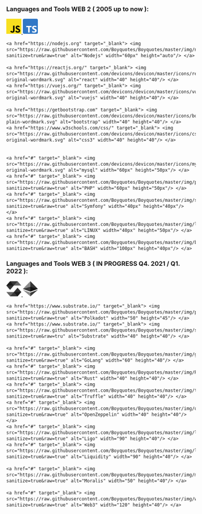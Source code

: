 <h3 align="left">Languages and Tools WEB 2 ( 2005 up to now ):</h3>
<p align="left">
    <a href="https://developer.mozilla.org/en-US/docs/Web/JavaScript" target="_blank"> <img src="https://raw.githubusercontent.com/Boyquotes/Boyquotes/master/img/js.png?sanitize=true&raw=true" alt="Javascript" width="40" height="40"/> </a>
    <a href="https://developer.mozilla.org/en-US/docs/Web/JavaScript" target="_blank"> <img src="https://raw.githubusercontent.com/Boyquotes/Boyquotes/master/img/ts.png?sanitize=true&raw=true" alt="Typescript" width="40" height="40"/> </a>
    
    <a href="https://nodejs.org" target="_blank"> <img src="https://raw.githubusercontent.com/Boyquotes/Boyquotes/master/img/nodejs.png?sanitize=true&raw=true" alt="Nodejs" width="60px" height="auto"/> </a>
    
    <a href="https://reactjs.org/" target="_blank"> <img src="https://raw.githubusercontent.com/devicons/devicon/master/icons/react/react-original-wordmark.svg" alt="react" width="40" height="40"/> </a>
    <a href="https://vuejs.org/" target="_blank"> <img src="https://raw.githubusercontent.com/devicons/devicon/master/icons/vuejs/vuejs-original-wordmark.svg" alt="vuejs" width="40" height="40"/> </a>    
    
    <a href="https://getbootstrap.com" target="_blank"> <img src="https://raw.githubusercontent.com/devicons/devicon/master/icons/bootstrap/bootstrap-plain-wordmark.svg" alt="bootstrap" width="40" height="40"/> </a>
    <a href="https://www.w3schools.com/css/" target="_blank"> <img src="https://raw.githubusercontent.com/devicons/devicon/master/icons/css3/css3-original-wordmark.svg" alt="css3" width="40" height="40"/> </a>
    
    
    <a href="#" target="_blank"> <img src="https://raw.githubusercontent.com/devicons/devicon/master/icons/mysql/mysql-original-wordmark.svg" alt="mysql" width="60px" height="50px"/> </a>
    <a href="#" target="_blank"> <img src="https://raw.githubusercontent.com/Boyquotes/Boyquotes/master/img/php.png?sanitize=true&raw=true" alt="PHP" width="60px" height="50px"/> </a>
    <a href="#" target="_blank"> <img src="https://raw.githubusercontent.com/Boyquotes/Boyquotes/master/img/sf.png?sanitize=true&raw=true" alt="Symfony" width="40px" height="40px"/> </a>
    <a href="#" target="_blank"> <img src="https://raw.githubusercontent.com/Boyquotes/Boyquotes/master/img/linux.jpeg?sanitize=true&raw=true" alt="LINUX" width="40px" height="50px"/> </a>
    <a href="#" target="_blank"> <img src="https://raw.githubusercontent.com/Boyquotes/Boyquotes/master/img/bash.png?sanitize=true&raw=true" alt="BASH" width="100px" height="40px"/> </a>
</p>



<h3 align="left">Languages and Tools WEB 3 ( IN PROGRESS Q4. 2021 / Q1. 2022 ):</h3>
<p align="left">
    <a href="#" target="_blank"> <img src="https://raw.githubusercontent.com/Boyquotes/Boyquotes/master/img/solidity.png?sanitize=true&raw=true" alt="Solidity" width="40" height="40"/> </a>
    <a href="#" target="_blank"> <img src="https://raw.githubusercontent.com/Boyquotes/Boyquotes/master/img/ethereum.png?sanitize=true&raw=true" alt="Ethereum" width="40" height="40"/> </a>
    
    <a href="https://www.substrate.io/" target="_blank"> <img src="https://raw.githubusercontent.com/Boyquotes/Boyquotes/master/img/polkadot.png?sanitize=true&raw=true" alt="Polkadot" width="50" height="45"/> </a>
    <a href="https://www.substrate.io/" target="_blank"> <img src="https://raw.githubusercontent.com/Boyquotes/Boyquotes/master/img/substrate.png?sanitize=true&raw=tru" alt="Substrate" width="40" height="40"/> </a>
    
    <a href="#" target="_blank"> <img src="https://raw.githubusercontent.com/Boyquotes/Boyquotes/master/img/goLang.png?sanitize=true&raw=true" alt="GoLang" width="60" height="40"/> </a>
    <a href="#" target="_blank"> <img src="https://raw.githubusercontent.com/Boyquotes/Boyquotes/master/img/RUST.png?sanitize=true&raw=true" alt="Rust" width="40" height="40"/> </a>
    <a href="#" target="_blank"> <img src="https://raw.githubusercontent.com/Boyquotes/Boyquotes/master/img/truffle.png?sanitize=true&raw=true" alt="Truffle" width="40" height="40"/> </a>
    <a href="#" target="_blank"> <img src="https://raw.githubusercontent.com/Boyquotes/Boyquotes/master/img/openzeppelin.png?sanitize=true&raw=true" alt="OpenZeppelin" width="40" height="40"/> </a>
    <a href="#" target="_blank"> <img src="https://raw.githubusercontent.com/Boyquotes/Boyquotes/master/img/ligo.png?sanitize=true&raw=true" alt="Ligo" width="90" height="40"/> </a>
    <a href="#" target="_blank"> <img src="https://raw.githubusercontent.com/Boyquotes/Boyquotes/master/img/liquidity.png?sanitize=true&raw=true" alt="Liquidity" width="90" height="40"/> </a>

    <a href="#" target="_blank"> <img src="https://raw.githubusercontent.com/Boyquotes/Boyquotes/master/img/moralis.jpeg?sanitize=true&raw=true" alt="Moralis" width="50" height="40"/> </a>

    <a href="#" target="_blank"> <img src="https://raw.githubusercontent.com/Boyquotes/Boyquotes/master/img/web3.png?sanitize=true&raw=true" alt="Web3" width="120" height="40"/> </a>

</p>

